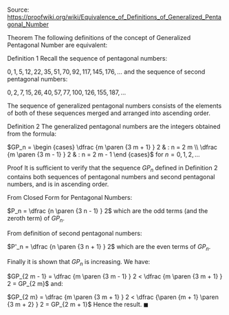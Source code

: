 # 

Source: https://proofwiki.org/wiki/Equivalence_of_Definitions_of_Generalized_Pentagonal_Number



Theorem
The following definitions of the concept of Generalized Pentagonal Number are equivalent:

Definition 1
Recall the sequence of pentagonal numbers:

$0, 1, 5, 12, 22, 35, 51, 70, 92, 117, 145, 176, \ldots$
and the sequence of second pentagonal numbers:

$0, 2, 7, 15, 26, 40, 57, 77, 100, 126, 155, 187, \ldots$

The sequence of generalized pentagonal numbers consists of the elements of both of these sequences merged and arranged into ascending order.

Definition 2
The generalized pentagonal numbers are the integers obtained from the formula:

$GP_n = \begin {cases} \dfrac {m \paren {3 m + 1} } 2 & : n = 2 m \\
\dfrac {m \paren {3 m - 1} } 2 & : n = 2 m - 1 \end {cases}$
for $n = 0, 1, 2, \ldots$


Proof
It is sufficient to verify that the sequence $GP_n$ defined in Definition 2 contains both sequences of pentagonal numbers and second pentagonal numbers, and is in ascending order.

From Closed Form for Pentagonal Numbers:

$P_n = \dfrac {n \paren {3 n - 1} } 2$
which are the odd terms (and the zeroth term) of $GP_n$.

From definition of second pentagonal numbers:

$P'_n = \dfrac {n \paren {3 n + 1} } 2$
which are the even terms of $GP_n$.

Finally it is shown that $GP_n$ is increasing.
We have:

$GP_{2 m - 1} = \dfrac {m \paren {3 m - 1} } 2 < \dfrac {m \paren {3 m + 1} } 2 = GP_{2 m}$
and:

$GP_{2 m} = \dfrac {m \paren {3 m + 1} } 2 < \dfrac {\paren {m + 1} \paren {3 m + 2} } 2 = GP_{2 m + 1}$
Hence the result.
$\blacksquare$





